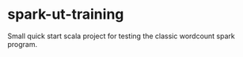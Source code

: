 # spark-ut-training

Small quick start scala project for testing the classic wordcount spark program.
